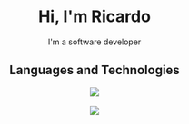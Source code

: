 <h1 align="center">Hi, I'm Ricardo</h1>
<p align="center">I'm a software developer</p>

<h2 align="center">Languages and Technologies</h2>
<p align="center">
  <div align="center">
    <img src="https://skillicons.dev/icons?i=go,typescript,elixir,react,tailwind,express,nest,next"/>
    <br></br>
    <img src="https://skillicons.dev/icons?i=neovim,linux,bash,git,jest,docker,kubernetes"/>
  </div>
</p>

